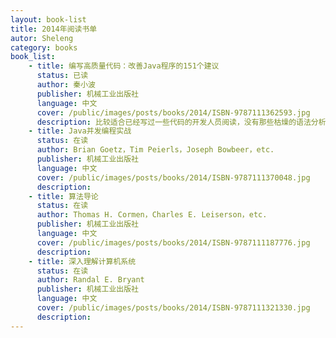 ```yaml
---
layout: book-list
title: 2014年阅读书单
autor: Sheleng
category: books
book_list: 
    - title: 编写高质量代码：改善Java程序的151个建议
      status: 已读
      author: 秦小波
      publisher: 机械工业出版社
      language: 中文
      cover: /public/images/posts/books/2014/ISBN-9787111362593.jpg
      description: 比较适合已经写过一些代码的开发人员阅读，没有那些枯燥的语法分析，而是根据各种实际情况给出了合理的建议。
    - title: Java并发编程实战
      status: 在读
      author: Brian Goetz，Tim Peierls，Joseph Bowbeer，etc.
      publisher: 机械工业出版社
      language: 中文
      cover: /public/images/posts/books/2014/ISBN-9787111370048.jpg
      description: 
    - title: 算法导论
      status: 在读
      author: Thomas H. Cormen，Charles E. Leiserson，etc.
      publisher: 机械工业出版社
      language: 中文
      cover: /public/images/posts/books/2014/ISBN-9787111187776.jpg
      description:
    - title: 深入理解计算机系统
      status: 在读
      author: Randal E. Bryant
      publisher: 机械工业出版社
      language: 中文
      cover: /public/images/posts/books/2014/ISBN-9787111321330.jpg
      description:
---
```


